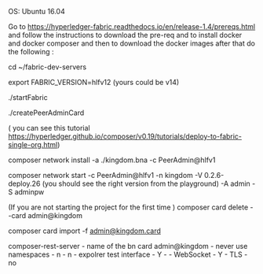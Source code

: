 OS: Ubuntu 16.04


Go to https://hyperledger-fabric.readthedocs.io/en/release-1.4/prereqs.html and follow the instructions to download the pre-req and to install docker and docker composer and then to download the docker images after that do the following : 


cd ~/fabric-dev-servers

export FABRIC_VERSION=hlfv12 (yours could be v14)

./startFabric

./createPeerAdminCard

( you can see this tutorial https://hyperledger.github.io/composer/v0.19/tutorials/deploy-to-fabric-single-org.html)

composer network install -a ./kingdom.bna -c PeerAdmin@hlfv1

composer network start -c PeerAdmin@hlfv1 -n kingdom -V 0.2.6-deploy.26 (you should see the right version from the playground) -A admin -S adminpw

(If you are not starting the project for the first time ) 
composer card delete --card admin@kingdom

composer card import -f admin@kingdom.card

composer-rest-server 
	- name of the bn card admin@kingdom
	- never use namespaces 
	- n
	- n
	- expolrer test interface - Y
	- 
	- WebSocket - Y
	- TLS - no 
